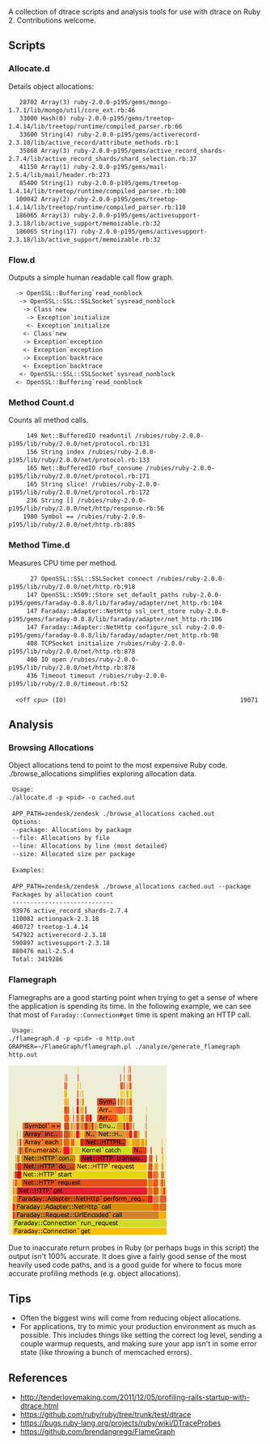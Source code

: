 A collection of dtrace scripts and analysis tools for use with dtrace on Ruby 2. Contributions welcome.

## Scripts

### Allocate.d
Details object allocations:
```
   28702 Array(3) ruby-2.0.0-p195/gems/mongo-1.7.1/lib/mongo/util/core_ext.rb:46
   33000 Hash(0) ruby-2.0.0-p195/gems/treetop-1.4.14/lib/treetop/runtime/compiled_parser.rb:66
   33600 String(4) ruby-2.0.0-p195/gems/activerecord-2.3.18/lib/active_record/attribute_methods.rb:1
   35868 Array(3) ruby-2.0.0-p195/gems/active_record_shards-2.7.4/lib/active_record_shards/shard_selection.rb:37
   41150 Array(1) ruby-2.0.0-p195/gems/mail-2.5.4/lib/mail/header.rb:273
   85400 String(1) ruby-2.0.0-p195/gems/treetop-1.4.14/lib/treetop/runtime/compiled_parser.rb:100
  100042 Array(2) ruby-2.0.0-p195/gems/treetop-1.4.14/lib/treetop/runtime/compiled_parser.rb:110
  186065 Array(3) ruby-2.0.0-p195/gems/activesupport-2.3.18/lib/active_support/memoizable.rb:32
  186065 String(17) ruby-2.0.0-p195/gems/activesupport-2.3.18/lib/active_support/memoizable.rb:32
```

### Flow.d
Outputs a simple human readable call flow graph.
```
  -> OpenSSL::Buffering`read_nonblock
   -> OpenSSL::SSL::SSLSocket`sysread_nonblock
    -> Class`new
     -> Exception`initialize
     <- Exception`initialize
    <- Class`new
    -> Exception`exception
    <- Exception`exception
    -> Exception`backtrace
    <- Exception`backtrace
   <- OpenSSL::SSL::SSLSocket`sysread_nonblock
  <- OpenSSL::Buffering`read_nonblock
```

### Method Count.d
Counts all method calls.
```
     149 Net::BufferedIO readuntil /rubies/ruby-2.0.0-p195/lib/ruby/2.0.0/net/protocol.rb:131
     156 String index /rubies/ruby-2.0.0-p195/lib/ruby/2.0.0/net/protocol.rb:133
     165 Net::BufferedIO rbuf_consume /rubies/ruby-2.0.0-p195/lib/ruby/2.0.0/net/protocol.rb:171
     165 String slice! /rubies/ruby-2.0.0-p195/lib/ruby/2.0.0/net/protocol.rb:172
     236 String [] /rubies/ruby-2.0.0-p195/lib/ruby/2.0.0/net/http/response.rb:56
    1980 Symbol == /rubies/ruby-2.0.0-p195/lib/ruby/2.0.0/net/http.rb:885
```

### Method Time.d
Measures CPU time per method.
```
      27 OpenSSL::SSL::SSLSocket connect /rubies/ruby-2.0.0-p195/lib/ruby/2.0.0/net/http.rb:918
     147 OpenSSL::X509::Store set_default_paths ruby-2.0.0-p195/gems/faraday-0.8.8/lib/faraday/adapter/net_http.rb:104
     147 Faraday::Adapter::NetHttp ssl_cert_store ruby-2.0.0-p195/gems/faraday-0.8.8/lib/faraday/adapter/net_http.rb:106
     147 Faraday::Adapter::NetHttp configure_ssl ruby-2.0.0-p195/gems/faraday-0.8.8/lib/faraday/adapter/net_http.rb:98
     408 TCPSocket initialize /rubies/ruby-2.0.0-p195/lib/ruby/2.0.0/net/http.rb:878
     408 IO open /rubies/ruby-2.0.0-p195/lib/ruby/2.0.0/net/http.rb:878
     436 Timeout timeout /rubies/ruby-2.0.0-p195/lib/ruby/2.0.0/timeout.rb:52

  <off cpu> (IO)                                                19071
```

## Analysis

### Browsing Allocations
Object allocations tend to point to the most expensive Ruby code. 
./browse_allocations simplifies exploring allocation data.

```
 Usage:
./allocate.d -p <pid> -o cached.out

 APP_PATH=zendesk/zendesk ./browse_allocations cached.out
 Options:
 --package: Allocations by package
 --file: Allocations by file
 --line: Allocations by line (most detailed)
 --size: Allocated size per package

 Examples:

 APP_PATH=zendesk/zendesk ./browse_allocations cached.out --package
 Packages by allocation count
 ----------------------------
 93976 active_record_shards-2.7.4
 110082 actionpack-2.3.18
 460727 treetop-1.4.14
 547922 activerecord-2.3.18
 590897 activesupport-2.3.18
 880476 mail-2.5.4
 Total: 3419286
```

### Flamegraph
Flamegraphs are a good starting point when trying to get a sense of where the application is spending its time.
In the following example, we can see that most of `Faraday::Connection#get` time is spent making an HTTP call.

```
 Usage:
./flamegraph.d -p <pid> -o http.out
GRAPHER=~/FlameGraph/flamegraph.pl ./analyze/generate_flamegraph http.out
```

![example flamegraph](/examples/flamegraph.png)

Due to inaccurate return probes in Ruby (or perhaps bugs in this script) the output isn't 100% accurate. 
It does give a fairly good sense of the most heavily used code paths, 
and is a good guide for where to focus more accurate profiling methods (e.g. object allocations).

## Tips
* Often the biggest wins will come from reducing object allocations.
* For applications, try to mimic your production environment as much as possible. This includes things like setting the correct log level, sending a couple warmup requests, and making sure your app isn't in some error state (like throwing a bunch of memcached errors).

## References
* http://tenderlovemaking.com/2011/12/05/profiling-rails-startup-with-dtrace.html
* https://github.com/ruby/ruby/tree/trunk/test/dtrace
* https://bugs.ruby-lang.org/projects/ruby/wiki/DTraceProbes
* https://github.com/brendangregg/FlameGraph
